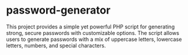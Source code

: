 # password-generator
This project provides a simple yet powerful PHP script for generating strong, secure passwords with customizable options. The script allows users to generate passwords with a mix of uppercase letters, lowercase letters, numbers, and special characters.
